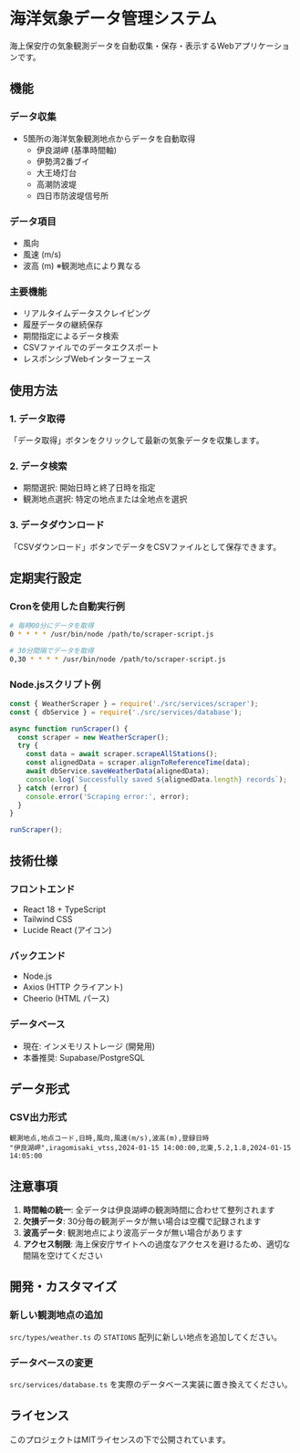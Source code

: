 # 海洋気象データ管理システム

海上保安庁の気象観測データを自動収集・保存・表示するWebアプリケーションです。

## 機能

### データ収集
- 5箇所の海洋気象観測地点からデータを自動取得
  - 伊良湖岬 (基準時間軸)
  - 伊勢湾2番ブイ
  - 大王埼灯台
  - 高潮防波堤
  - 四日市防波堤信号所

### データ項目
- 風向
- 風速 (m/s)
- 波高 (m) ※観測地点により異なる

### 主要機能
- リアルタイムデータスクレイピング
- 履歴データの継続保存
- 期間指定によるデータ検索
- CSVファイルでのデータエクスポート
- レスポンシブWebインターフェース

## 使用方法

### 1. データ取得
「データ取得」ボタンをクリックして最新の気象データを収集します。

### 2. データ検索
- 期間選択: 開始日時と終了日時を指定
- 観測地点選択: 特定の地点または全地点を選択

### 3. データダウンロード
「CSVダウンロード」ボタンでデータをCSVファイルとして保存できます。

## 定期実行設定

### Cronを使用した自動実行例
```bash
# 毎時00分にデータを取得
0 * * * * /usr/bin/node /path/to/scraper-script.js

# 30分間隔でデータを取得
0,30 * * * * /usr/bin/node /path/to/scraper-script.js
```

### Node.jsスクリプト例
```javascript
const { WeatherScraper } = require('./src/services/scraper');
const { dbService } = require('./src/services/database');

async function runScraper() {
  const scraper = new WeatherScraper();
  try {
    const data = await scraper.scrapeAllStations();
    const alignedData = scraper.alignToReferenceTime(data);
    await dbService.saveWeatherData(alignedData);
    console.log(`Successfully saved ${alignedData.length} records`);
  } catch (error) {
    console.error('Scraping error:', error);
  }
}

runScraper();
```

## 技術仕様

### フロントエンド
- React 18 + TypeScript
- Tailwind CSS
- Lucide React (アイコン)

### バックエンド
- Node.js
- Axios (HTTP クライアント)
- Cheerio (HTML パース)

### データベース
- 現在: インメモリストレージ (開発用)
- 本番推奨: Supabase/PostgreSQL

## データ形式

### CSV出力形式
```csv
観測地点,地点コード,日時,風向,風速(m/s),波高(m),登録日時
"伊良湖岬",iragomisaki_vtss,2024-01-15 14:00:00,北東,5.2,1.8,2024-01-15 14:05:00
```

## 注意事項

1. **時間軸の統一**: 全データは伊良湖岬の観測時間に合わせて整列されます
2. **欠損データ**: 30分毎の観測データが無い場合は空欄で記録されます
3. **波高データ**: 観測地点により波高データが無い場合があります
4. **アクセス制限**: 海上保安庁サイトへの過度なアクセスを避けるため、適切な間隔を空けてください

## 開発・カスタマイズ

### 新しい観測地点の追加
`src/types/weather.ts` の `STATIONS` 配列に新しい地点を追加してください。

### データベースの変更
`src/services/database.ts` を実際のデータベース実装に置き換えてください。

## ライセンス

このプロジェクトはMITライセンスの下で公開されています。